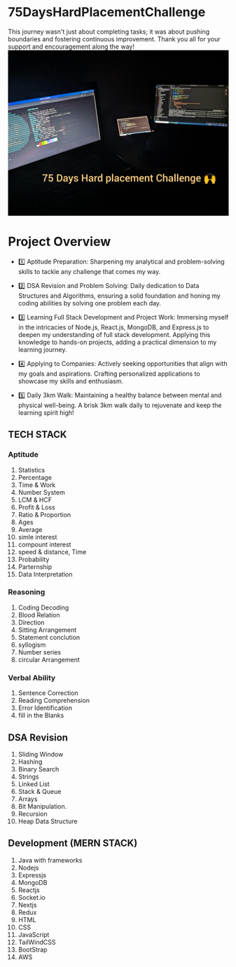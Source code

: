 # 75DaysHardPlacementChallenge
This journey wasn't just about completing tasks; it was about pushing boundaries and fostering continuous improvement. Thank you all for your support and encouragement along the way!
![](https://github.com/bitleakash6/75DaysHardPlacementChallenge/blob/main/75hard%20day%20challange.jpg)

# Project Overview 

- 1️⃣ Aptitude Preparation: Sharpening my analytical and problem-solving skills to tackle any challenge that comes my way.

- 2️⃣ DSA Revision and Problem Solving: Daily dedication to Data Structures and Algorithms, ensuring a solid foundation and honing my coding abilities by solving one problem each day.

- 3️⃣ Learning Full Stack Development and Project Work: Immersing myself in the intricacies of Node.js, React.js, MongoDB, and Express.js to deepen my understanding of full stack development. Applying this knowledge to hands-on projects, adding a practical dimension to my learning journey.

- 4️⃣ Applying to Companies: Actively seeking opportunities that align with my goals and aspirations. Crafting personalized applications to showcase my skills and enthusiasm.

- 5️⃣ Daily 3km Walk: Maintaining a healthy balance between mental and physical well-being. A brisk 3km walk daily to rejuvenate and keep the learning spirit high!

## TECH STACK
### Aptitude
1. Statistics
2. Percentage
3. Time & Work
4. Number System
5. LCM & HCF
6. Profit & Loss
7. Ratio & Proportion
8. Ages
9. Average
10. simle interest
11. compount interest
12. speed & distance, Time
13. Probability
14. Parternship
15. Data Interpretation
    
### Reasoning
1. Coding Decoding
2. Blood Relation
3. Direction
4. Sitting Arrangement
5. Statement conclution
6. syllogism
7. Number series
8. circular Arrangement

### Verbal Ability
1. Sentence Correction
2. Reading Comprehension
3. Error Identification
4. fill in the Blanks

## DSA Revision
1. Sliding Window
2. Hashing
3. Binary Search
4. Strings
5. Linked List
6. Stack & Queue
7. Arrays
8. Bit Manipulation.
9. Recursion
10. Heap Data Structure
 
## Development (MERN STACK)
1. Java with frameworks
2. Nodejs
3. Expressjs
4. MongoDB
5. Reactjs
6. Socket.io
7. Nextjs
8. Redux
9. HTML
10. CSS
11. JavaScript
12. TailWindCSS
13. BootStrap
14. AWS
